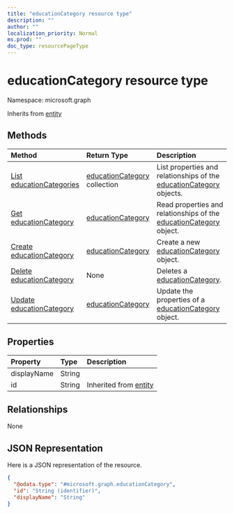 ```yaml
---
title: "educationCategory resource type"
description: ""
author: ""
localization_priority: Normal
ms.prod: ""
doc_type: resourcePageType
---
```


# educationCategory resource type


Namespace: microsoft.graph




Inherits from [entity](../resources/entity.md)

## Methods
|Method|Return Type|Description|
|:---|:---|:---|
|[List educationCategories](../api/educationcategory-list.md)|[educationCategory](../resources/educationcategory.md) collection|List properties and relationships of the [educationCategory](../resources/educationcategory.md) objects.|
|[Get educationCategory](../api/educationcategory-get.md)|[educationCategory](../resources/educationcategory.md)|Read properties and relationships of the [educationCategory](../resources/educationcategory.md) object.|
|[Create educationCategory](../api/educationcategory-create.md)|[educationCategory](../resources/educationcategory.md)|Create a new [educationCategory](../resources/educationcategory.md) object.|
|[Delete educationCategory](../api/educationcategory-delete.md)|None|Deletes a [educationCategory](../resources/educationcategory.md).|
|[Update educationCategory](../api/educationcategory-update.md)|[educationCategory](../resources/educationcategory.md)|Update the properties of a [educationCategory](../resources/educationcategory.md) object.|

## Properties
|Property|Type|Description|
|:---|:---|:---|
|displayName|String||
|id|String| Inherited from [entity](../resources/entity.md)|

## Relationships
None

## JSON Representation
Here is a JSON representation of the resource.
<!-- {
  "blockType": "resource",
  "keyProperty": "id",
  "@odata.type": "microsoft.graph.educationCategory",
  "baseType": "microsoft.graph.entity",
  "openType": false
}
-->
``` json
{
  "@odata.type": "#microsoft.graph.educationCategory",
  "id": "String (identifier)",
  "displayName": "String"
}
```

